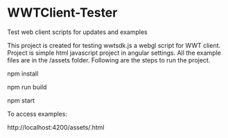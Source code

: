 # WWTClient-Tester
Test web client scripts for updates and examples

This project is created for testing wwtsdk.js a webgl script for WWT client.  
Project is simple html javascript project in angular settings.
All the example files are in the /assets folder.
Following are the steps to run the project.

npm install

npm run build

npm start


To access examples:

http://localhost:4200/assets/<example>.html
